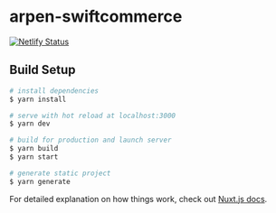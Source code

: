 # arpen-swiftcommerce

[![Netlify Status](https://api.netlify.com/api/v1/badges/eff65571-a12e-4d8f-88cb-d87408e2261e/deploy-status)](https://app.netlify.com/sites/arpen-swiftcommerce/deploys)

## Build Setup

```bash
# install dependencies
$ yarn install

# serve with hot reload at localhost:3000
$ yarn dev

# build for production and launch server
$ yarn build
$ yarn start

# generate static project
$ yarn generate
```

For detailed explanation on how things work, check out [Nuxt.js docs](https://nuxtjs.org).
